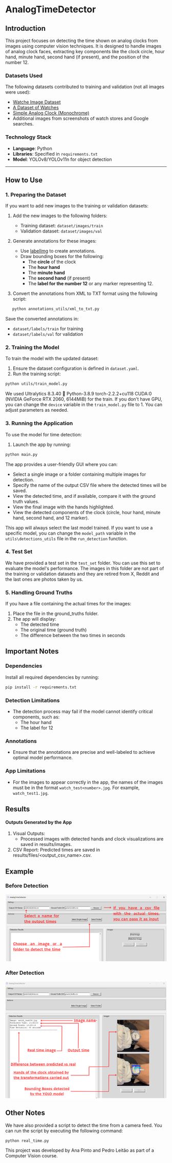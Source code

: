 # AnalogTimeDetector

## Introduction

This project focuses on detecting the time shown on analog clocks from images using computer vision techniques. It is designed to handle images of analog clock faces, extracting key components like the clock circle, hour hand, minute hand, second hand (if present), and the position of the number 12. 

### Datasets Used
The following datasets contributed to training and validation (not all images were used):
- [Watche Image Dataset](https://www.kaggle.com/datasets/ahedjneed/fancy-watche-images)
- [A Dataset of Watches](https://www.kaggle.com/datasets/mathewkouch/a-dataset-of-watches)
- [Simple Analog Clock (Monochrome)](https://www.kaggle.com/datasets/kopfgeldjaeger/simple-analog-clock-monochrome/data)
- Additional images from screenshots of watch stores and Google searches.

### Technology Stack
- **Language**: Python
- **Libraries**: Specified in `requirements.txt`
- **Model**: YOLOv8/YOLOv11n for object detection

---

## How to Use

### 1. Preparing the Dataset
If you want to add new images to the training or validation datasets:
1. Add the new images to the following folders:
   - Training dataset: `dataset/images/train`
   - Validation dataset: `dataset/images/val`
2. Generate annotations for these images:
   - Use [labelImg](https://github.com/heartexlabs/labelImg) to create annotations. 
   - Draw bounding boxes for the following:
     - The **circle** of the clock
     - The **hour hand**
     - The **minute hand**
     - The **second hand** (if present)
     - The **label for the number 12** or any marker representing 12.

3. Convert the annotations from XML to TXT format using the following script:
```bash
   python annotations_utils/xml_to_txt.py
```
Save the converted annotations in:
  - `dataset/labels/train` for training
  - `dataset/labels/val` for validation


### 2. Training the Model
To train the model with the updated dataset:

1. Ensure the dataset configuration is defined in `dataset.yaml`.
2. Run the training script:
```bash
python utils/train_model.py
```
We used Ultralytics 8.3.40 🚀 Python-3.8.9 torch-2.2.2+cu118 CUDA:0 (NVIDIA GeForce RTX 2060, 6144MiB) for the train.
If you don't have GPU, you can change the `device` variable in the `train_model.py` file to 1.
You can adjust parameters as needed.


### 3. Running the Application
To use the model for time detection:

1. Launch the app by running:
```bash
python main.py
```
The app provides a user-friendly GUI where you can:

- Select a single image or a folder containing multiple images for detection.
- Specify the name of the output CSV file where the detected times will be saved.
- View the detected time, and if available, compare it with the ground truth values.
- View the final image with the hands highlighted.
- View the detected components of the clock (circle, hour hand, minute hand, second hand, and 12 marker).

This app will always select the last model trained. If you want to use a specific model, you can change the `model_path` variable in the `utils\detections_utils` file in the `run_detection` function.

### 4. Test Set

We have provided a test set in the `test_set` folder. You can use this set to evaluate the model's performance. The images in this folder are not part of the training or validation datasets and they are retired from X, Reddit and the last ones are photos taken by us.

### 5. Handling Ground Truths
If you have a file containing the actual times for the images:

1. Place the file in the ground_truths folder.
2. The app will display:
    - The detected time
    - The original time (ground truth)
    - The difference between the two times in seconds

## Important Notes
### Dependencies
Install all required dependencies by running:

```bash
pip install -r requirements.txt
```

### Detection Limitations
- The detection process may fail if the model cannot identify critical components, such as:
    - The hour hand
    - The label for 12

### Annotations
- Ensure that the annotations are precise and well-labeled to achieve optimal model performance.

### App Limitations
- For the images to appear correctly in the app, the names of the images must be in the format `watch_test<number>.jpg`. For example, `watch_test1.jpg`.

## Results
#### Outputs Generated by the App
1. Visual Outputs:
    - Processed images with detected hands and clock visualizations are saved in results/images.
2. CSV Report:
Predicted times are saved in results/files/<output_csv_name>.csv.

## Example

### Before Detection

![image](img/1.png)

### After Detection

![image](img/2.png)

## Other Notes

We have also provided a script to detect the time from a camera feed. You can run the script by executing the following command:

```bash
python real_time.py
```

This project was developed by Ana Pinto and Pedro Leitão as part of a Computer Vision course.